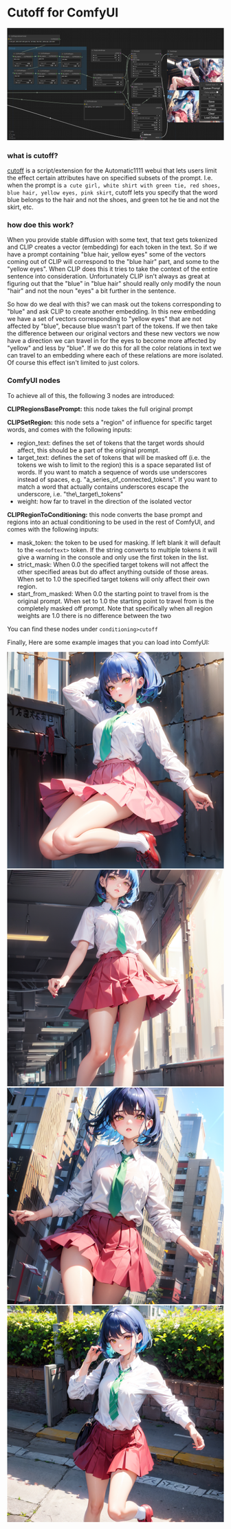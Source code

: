 # Cutoff for ComfyUI

![screenshot of workflow](https://github.com/BlenderNeko/ComfyUI_Cutoff/blob/master/examples/screenshot.png)

### what is cutoff?

[cutoff](https://github.com/hnmr293/sd-webui-cutoff) is a script/extension for the Automatic1111 webui that lets users limit the effect certain attributes have on specified subsets of the prompt. I.e. when the prompt is `a cute girl, white shirt with green tie, red shoes, blue hair, yellow eyes, pink skirt`, cutoff lets you specify that the word blue belongs to the hair and not the shoes, and green tot he tie and not the skirt, etc.

### how doe this work?

When you provide stable diffusion with some text, that text gets tokenized and CLIP creates a vector (embedding) for each token in the text. So if we have a prompt containing "blue hair, yellow eyes" some of the vectors coming out of CLIP will correspond to the "blue hair" part, and some to the "yellow eyes". When CLIP does this it tries to take the context of the entire sentence into consideration. Unfortunately CLIP isn't always as great at figuring out that the "blue" in "blue hair" should really only modify the noun "hair" and not the noun "eyes" a bit further in the sentence.

So how do we deal with this? we can mask out the tokens corresponding to "blue" and ask CLIP to create another embedding. In this new embedding we have a set of vectors corresponding to "yellow eyes" that are not affected by "blue", because blue wasn't part of the tokens. If we then take the difference between our original vectors and  these new vectors we now have a direction we can travel in for the eyes to become more affected by "yellow" and less by "blue". If we do this for all the color relations in text we can travel to an embedding where each of these relations are more isolated. Of course this effect isn't limited to just colors.

### ComfyUI nodes
To achieve all of this, the following 3 nodes are introduced:

**CLIPRegionsBasePrompt:** this node takes the full original prompt

**CLIPSetRegion:** this node sets a "region" of influence for specific target words, and comes with the following inputs:
- region\_text: defines the set of tokens that the target words should affect, this should be a part of the original prompt.
- target\_text: defines the set of tokens that will be masked off (i.e. the tokens we wish to limit to the region) this is a space separated list of words. If you want to match a sequence of words use underscores instead of spaces, e.g. "a\_series\_of\_connected\_tokens". If you want to match a word that actually contains underscores escape the underscore, i.e. "the\\_target\\_tokens"
- weight: how far to travel in the direction of the isolated vector 

**CLIPRegionToConditioning:** this node converts the base prompt and regions into an actual conditioning to be used in the rest of ComfyUI, and comes with the following inputs:
- mask\_token: the token to be used for masking. If left blank it will default to the `<endoftext>` token. If the string converts to multiple tokens it will give a warning in the console and only use the first token in the list.
- strict_mask: When 0.0 the specified target tokens will not affect the other specified areas but do affect anything outside of those areas. When set to 1.0 the specified target tokens will only affect their own region.
- start\_from\_masked: When 0.0 the starting point to travel from is the original prompt. When set to 1.0 the starting point to travel from is the completely masked off prompt. Note that specifically when all region weights are 1.0 there is no difference between the two

You can find these nodes under `conditioning>cutoff`

Finally, Here are some example images that you can load into ComfyUI:

![first example generation of a cute girl, white shirt with green tie, red shoes, blue hair, yellow eyes, pink skirt using cutoff](https://github.com/BlenderNeko/ComfyUI_Cutoff/blob/master/examples/ComfyUI_00671_.png)
![first example generation of a cute girl, white shirt with green tie, red shoes, blue hair, yellow eyes, pink skirt using cutoff](https://github.com/BlenderNeko/ComfyUI_Cutoff/blob/master/examples/ComfyUI_00672_.png)
![first example generation of a cute girl, white shirt with green tie, red shoes, blue hair, yellow eyes, pink skirt using cutoff](https://github.com/BlenderNeko/ComfyUI_Cutoff/blob/master/examples/ComfyUI_00673_.png)
![first example generation of a cute girl, white shirt with green tie, red shoes, blue hair, yellow eyes, pink skirt using cutoff](https://github.com/BlenderNeko/ComfyUI_Cutoff/blob/master/examples/ComfyUI_00674_.png)
